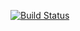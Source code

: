 [![Build Status](https://travis-ci.org/freemint/cflib.svg?branch=master)](https://travis-ci.org/freemint/cflib)
